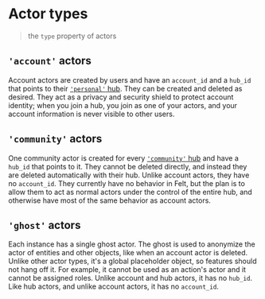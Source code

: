 # Actor types

> the `type` property of actors

## `'account'` actors

Account actors are created by users and have an `account_id`
and a `hub_id` that points to their [`'personal'` hub](./hub-types.md).
They can be created and deleted as desired.
They act as a privacy and security shield to protect account identity;
when you join a hub, you join as one of your actors,
and your account information is never visible to other users.

## `'community'` actors

One community actor is created for every [`'community'` hub](./hub-types.md)
and have a `hub_id` that points to it.
They cannot be deleted directly, and instead they are deleted automatically with their hub.
Unlike account actors, they have no `account_id`.
They currently have no behavior in Felt,
but the plan is to allow them to act as normal actors
under the control of the entire hub,
and otherwise have most of the same behavior as account actors.

## `'ghost'` actors

Each instance has a single ghost actor.
The ghost is used to anonymize the actor of entities and other objects,
like when an account actor is deleted.
Unlike other actor types, it's a global placeholder object, so features should not hang off it.
For example, it cannot be used as an action's actor and it cannot be assigned roles.
Unlike account and hub actors, it has no `hub_id`.
Like hub actors, and unlike account actors, it has no `account_id`.
